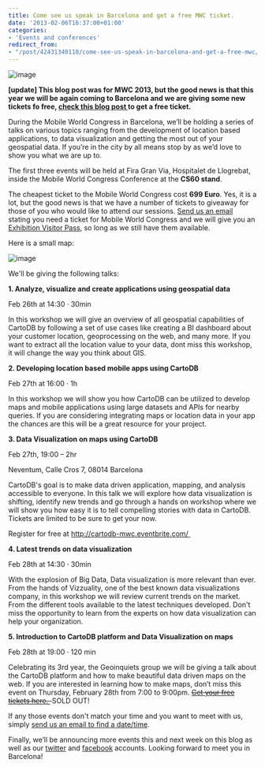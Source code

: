```yaml
---
title: Come see us speak in Barcelona and get a free MWC ticket.
date: '2013-02-06T16:37:00+01:00'
categories:
- 'Events and conferences'
redirect_from:
- "/post/42431340118/come-see-us-speak-in-barcelona-and-get-a-free-mwc/"
---
```


<img alt="image" src="http://cartodb.s3.amazonaws.com/tumblr/posts/mwc_stand.png"/>

**[update] This blog post was for MWC 2013, but the good news is that this year we will be again coming to Barcelona and we are giving some new tickets fo free, <a href="http://blog.cartodb.com/post/76648772259/create-an-amazing-map-and-win-a-free-pass-to-the-mobile">check this blog post </a>to get a free ticket.**

During the Mobile World Congress in Barcelona, we’ll be holding a series of talks on various topics ranging from the development of location based applications, to data visualization and getting the most out of your geospatial data. If you’re in the city by all means stop by as we’d love to show you what we are up to.

The first three events will be held at Fira Gran Via, Hospitalet de Llogrebat, inside the Mobile World Congress Conference at the **CS60 stand**. 

The cheapest ticket to the Mobile World Congress cost **699 Euro**. Yes, it is a lot, but the good news is that we have a number of tickets to giveaway for those of you who would like to attend our sessions. <a href="mailto:contact@cartodb.com" title="Contact Email CartoDB">Send us an email</a> stating you need a ticket for Mobile World Congress and we will give you an <a href="http://www.mobileworldcongress.com/passes-and-prices/">Exhibition Visitor Pass</a>, so long as we still have them available.

Here is a small map:

<img alt="image" src="http://cartodb.s3.amazonaws.com/tumblr/posts/mwc_map.png"/>

We'll be giving the following talks:

**1. Analyze, visualize and create applications using geospatial data**

Feb 26th at 14:30 · 30min

In this workshop we will give an overview of all geospatial capabilities of CartoDB by following a set of use cases like creating a BI dashboard about your customer location, geoprocessing on the web, and many more. If you want to extract all the location value to your data, dont miss this workshop, it will change the way you think about GIS.

**2. Developing location based mobile apps using CartoDB**

Feb 27th at 16:00 · 1h

In this workshop we will show you how CartoDB can be utilized to develop maps and mobile applications using large datasets and APIs for nearby queries. If you are considering integrating maps or location data in your app the chances are this will be a great resource for your project.

**3. Data Visualization on maps using CartoDB**

Feb 27th, 19:00 – 2hr 

Neventum, Calle Cros 7, 08014 Barcelona

CartoDB's goal is to make data driven application, mapping, and analysis accessible to everyone. In this talk we will explore how data visualization is shifting, identify new trends and go through a hands on workshop where we will show you how easy it is to tell compelling stories with data in CartoDB. Tickets are limited to be sure to get your now.  

Register for free at <a href="http://cartodb-mwc.eventbrite.com/%20">http://cartodb-mwc.eventbrite.com/ </a>

**4. Latest trends on data visualization**

Feb 28th at 14:30 · 30min

With the explosion of Big Data, Data visualization is more relevant than ever. From the hands of Vizzuality, one of the best known data visualizations company, in this workshop we will review current trends on the market. From the different tools available to the latest techniques developed. Don't miss the opportunity to learn from the experts on how data visualization can help your organization.

**5. Introduction to CartoDB platform and Data Visualization on maps**

Feb 28th at 19:00 · 120 min

Celebrating its 3rd year, the Geoinquiets group we will be giving a talk about the CartoDB platform and how to make beautiful data driven maps on the web. If you are interested in learning how to make maps, don’t miss this event on Thursday, February 28th from 7:00 to 9:00pm. <strike><a href="http://www.eventbrite.com/event/5426462696/eorg">Get your free tickets here. </a> </strike>SOLD OUT!

If any those events don't match your time and you want to meet with us, simply <a href="mailto:contact@cartodb.com">send us an email to find a date/time</a>.

Finally, we’ll be announcing more events this and next week on this blog as well as our <a href="http://twitter.com/cartodb">twitter</a> and <a href="http://facebook.com/cartodb">facebook</a> accounts. Looking forward to meet you in Barcelona!
